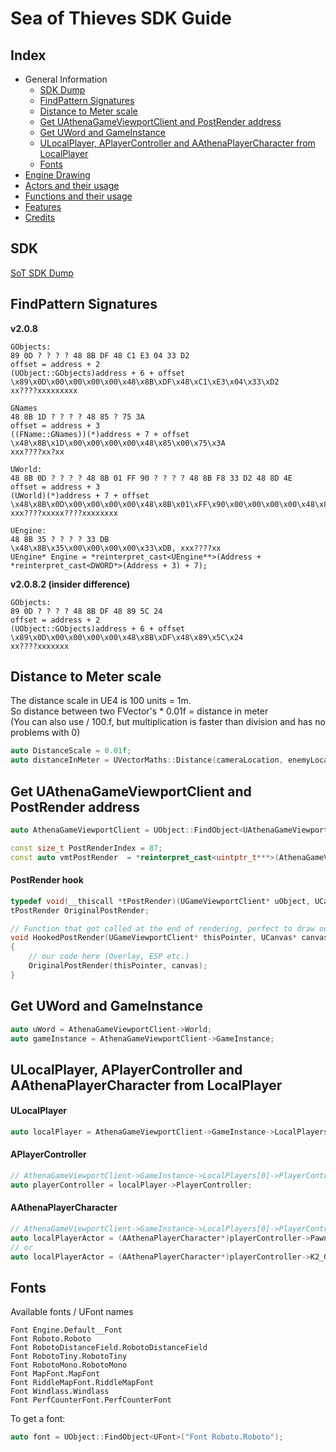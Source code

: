 # Sea of Thieves SDK Guide

## Index

* General Information
  * [SDK Dump](#sdk)
  * [FindPattern Signatures](#findpattern-signatures)
  * [Distance to Meter scale](#distance-to-meter-scale)
  * [Get UAthenaGameViewportClient and PostRender address](#get-uathenagameviewportclient-and-postrender-address)
  * [Get UWord and GameInstance](#get-uword-and-gameinstance)
  * [ULocalPlayer, APlayerController and AAthenaPlayerCharacter from LocalPlayer](#ulocalplayer-aplayercontroller-and-aathenaplayercharacter-from-localplayer)
  * [Fonts](#fonts)
* [Engine Drawing](sites/EngineDrawing.md)
* [Actors and their usage](sites/Actors.md)
* [Functions and their usage](sites/Functions.md)
* [Features](sites/Features.md)
* [Credits](#credits)

## SDK
[SoT SDK Dump](https://github.com/pubgsdk/SoT-SDK)  

## FindPattern Signatures
**v2.0.8**
```
GObjects:
89 0D ? ? ? ? 48 8B DF 48 C1 E3 04 33 D2
offset = address + 2
(UObject::GObjects)address + 6 + offset
\x89\x0D\x00\x00\x00\x00\x48\x8B\xDF\x48\xC1\xE3\x04\x33\xD2
xx????xxxxxxxxx

GNames
48 8B 1D ? ? ? ? 48 85 ? 75 3A
offset = address + 3
((FName::GNames))(*)address + 7 + offset
\x48\x8B\x1D\x00\x00\x00\x00\x48\x85\x00\x75\x3A
xxx????xx?xx

UWorld:
48 8B 0D ? ? ? ? 48 8B 01 FF 90 ? ? ? ? 48 8B F8 33 D2 48 8D 4E
offset = address + 3
(UWorld)(*)address + 7 + offset
\x48\x8B\x0D\x00\x00\x00\x00\x48\x8B\x01\xFF\x90\x00\x00\x00\x00\x48\x8B\xF8\x33\xD2\x48\x8D\x4E
xxx????xxxxx????xxxxxxxx

UEngine:
48 8B 35 ? ? ? ? 33 DB
\x48\x8B\x35\x00\x00\x00\x00\x33\xDB, xxx????xx
UEngine* Engine = *reinterpret_cast<UEngine**>(Address + *reinterpret_cast<DWORD*>(Address + 3) + 7);
```

**v2.0.8.2 (insider difference)**
```
GObjects:
89 0D ? ? ? ? 48 8B DF 48 89 5C 24
offset = address + 2
(UObject::GObjects)address + 6 + offset
\x89\x0D\x00\x00\x00\x00\x48\x8B\xDF\x48\x89\x5C\x24
xx????xxxxxxx
```

## Distance to Meter scale
The distance scale in UE4 is 100 units = 1m.  
So distance between two FVector's * 0.01f = distance in meter  
(You can also use / 100.f, but multiplication is faster than division and has no problems with 0)
```cpp
auto DistanceScale = 0.01f;
auto distanceInMeter = UVectorMaths::Distance(cameraLocation, enemyLocation) * DistanceScale;
```

## Get UAthenaGameViewportClient and PostRender address
```cpp
auto AthenaGameViewportClient = UObject::FindObject<UAthenaGameViewportClient>("AthenaGameViewportClient Transient.AthenaGameEngine_1.AthenaGameViewportClient_1");

const size_t PostRenderIndex = 87;
const auto vmtPostRender  = *reinterpret_cast<uintptr_t***>(AthenaGameViewportClient) + PostRenderIndex;
```
#### PostRender hook
```cpp
typedef void(__thiscall *tPostRender)(UGameViewportClient* uObject, UCanvas* Canvas);
tPostRender OriginalPostRender;

// Function that got called at the end of rendering, perfect to draw our overlay
void HookedPostRender(UGameViewportClient* thisPointer, UCanvas* canvas)
{			
    // our code here (Overlay, ESP etc.)
    OriginalPostRender(thisPointer, canvas);
}
```

## Get UWord and GameInstance
```cpp
auto uWord = AthenaGameViewportClient->World;
auto gameInstance = AthenaGameViewportClient->GameInstance;
```

## ULocalPlayer, APlayerController and AAthenaPlayerCharacter from LocalPlayer
#### ULocalPlayer
```cpp
auto localPlayer = AthenaGameViewportClient->GameInstance->LocalPlayers[0];
```

#### APlayerController
```cpp
// AthenaGameViewportClient->GameInstance->LocalPlayers[0]->PlayerController
auto playerController = localPlayer->PlayerController;
```
#### AAthenaPlayerCharacter
```cpp
// AthenaGameViewportClient->GameInstance->LocalPlayers[0]->PlayerController->Pawn
auto localPlayerActor = (AAthenaPlayerCharacter*)playerController->Pawn;
// or
auto localPlayerActor = (AAthenaPlayerCharacter*)playerController->K2_GetPawn();
```
## Fonts
Available fonts / UFont names
```
Font Engine.Default__Font
Font Roboto.Roboto
Font RobotoDistanceField.RobotoDistanceField
Font RobotoTiny.RobotoTiny
Font RobotoMono.RobotoMono
Font MapFont.MapFont
Font RiddleMapFont.RiddleMapFont
Font Windlass.Windlass
Font PerfCounterFont.PerfCounterFont
```
To get a font:
```cpp
auto font = UObject::FindObject<UFont>("Font Roboto.Roboto");
```